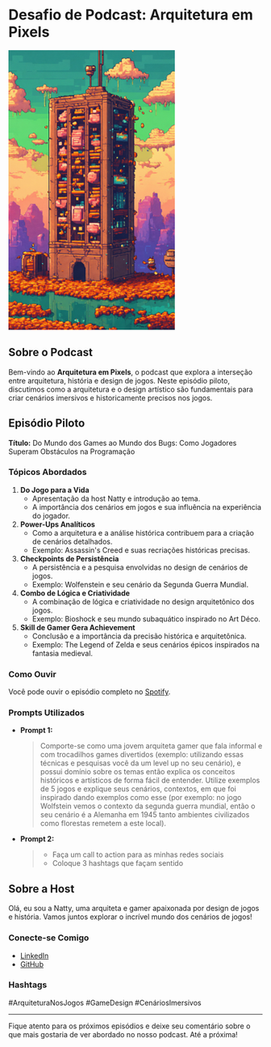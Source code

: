 # Desafio de Podcast: Arquitetura em Pixels

![Podcast Banner](https://github.com/barretonatty/Podcast/blob/main/arq%20em%20pixel.PNG)

## Sobre o Podcast

Bem-vindo ao **Arquitetura em Pixels**, o podcast que explora a interseção entre arquitetura, história e design de jogos. Neste episódio piloto, discutimos como a arquitetura e o design artístico são fundamentais para criar cenários imersivos e historicamente precisos nos jogos.

## Episódio Piloto

**Título:** Do Mundo dos Games ao Mundo dos Bugs: Como Jogadores Superam Obstáculos na Programação

### Tópicos Abordados
1. **Do Jogo para a Vida**
   - Apresentação da host Natty e introdução ao tema.
   - A importância dos cenários em jogos e sua influência na experiência do jogador.
2. **Power-Ups Analíticos**
   - Como a arquitetura e a análise histórica contribuem para a criação de cenários detalhados.
   - Exemplo: Assassin's Creed e suas recriações históricas precisas.
3. **Checkpoints de Persistência**
   - A persistência e a pesquisa envolvidas no design de cenários de jogos.
   - Exemplo: Wolfenstein e seu cenário da Segunda Guerra Mundial.
4. **Combo de Lógica e Criatividade**
   - A combinação de lógica e criatividade no design arquitetônico dos jogos.
   - Exemplo: Bioshock e seu mundo subaquático inspirado no Art Déco.
5. **Skill de Gamer Gera Achievement**
   - Conclusão e a importância da precisão histórica e arquitetônica.
   - Exemplo: The Legend of Zelda e seus cenários épicos inspirados na fantasia medieval.

### Como Ouvir

Você pode ouvir o episódio completo no [Spotify](https://podcasters.spotify.com/pod/show/natlia-silveira/episodes/Episdio-1---Piloto-e2mhv4s).

### Prompts Utilizados
- **Prompt 1:** 
  > Comporte-se como uma jovem arquiteta gamer que fala informal e com trocadilhos games divertidos (exemplo: utilizando essas técnicas e pesquisas você da um level up no seu cenário), e possui domínio sobre os temas então explica os conceitos históricos e artísticos de forma fácil de entender. Utilize exemplos de 5 jogos e explique seus cenários, contextos, em que foi inspirado dando exemplos como esse (por exemplo: no jogo Wolfstein vemos o contexto da segunda guerra mundial, então o seu cenário é a Alemanha em 1945 tanto ambientes civilizados como florestas remetem a este local).

- **Prompt 2:**
  > - Faça um call to action para as minhas redes sociais
  > - Coloque 3 hashtags que façam sentido

## Sobre a Host

Olá, eu sou a Natty, uma arquiteta e gamer apaixonada por design de jogos e história. Vamos juntos explorar o incrível mundo dos cenários de jogos!

### Conecte-se Comigo
- [LinkedIn](https://www.linkedin.com/in/barretonatty)
- [GitHub](https://github.com/barretonatty)

### Hashtags
#ArquiteturaNosJogos #GameDesign #CenáriosImersivos

---

Fique atento para os próximos episódios e deixe seu comentário sobre o que mais gostaria de ver abordado no nosso podcast. Até a próxima!
